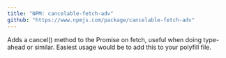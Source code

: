 ```yaml
---
title: "NPM: cancelable-fetch-adv"
github: "https://www.npmjs.com/package/cancelable-fetch-adv"
---
```


Adds a cancel() method to the Promise on fetch, useful when doing type-ahead or similar.
Easiest usage would be to add this to your polyfill file.
